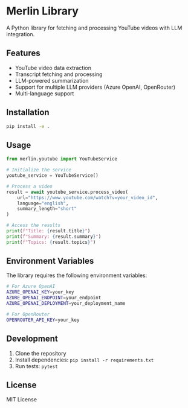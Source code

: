 # Merlin Library

A Python library for fetching and processing YouTube videos with LLM integration.

## Features

- YouTube video data extraction
- Transcript fetching and processing
- LLM-powered summarization
- Support for multiple LLM providers (Azure OpenAI, OpenRouter)
- Multi-language support

## Installation

```bash
pip install -e .
```

## Usage

```python
from merlin.youtube import YouTubeService

# Initialize the service
youtube_service = YouTubeService()

# Process a video
result = await youtube_service.process_video(
    url="https://www.youtube.com/watch?v=your_video_id",
    language="english",
    summary_length="short"
)

# Access the results
print(f"Title: {result.title}")
print(f"Summary: {result.summary}")
print(f"Topics: {result.topics}")
```

## Environment Variables

The library requires the following environment variables:

```bash
# For Azure OpenAI
AZURE_OPENAI_KEY=your_key
AZURE_OPENAI_ENDPOINT=your_endpoint
AZURE_OPENAI_DEPLOYMENT=your_deployment_name

# For OpenRouter
OPENROUTER_API_KEY=your_key
```

## Development

1. Clone the repository
2. Install dependencies: `pip install -r requirements.txt`
3. Run tests: `pytest`

## License

MIT License
